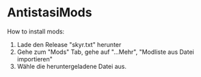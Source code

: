 # AntistasiMods
How to install mods:
1. Lade den Release "skyr.txt" herunter
2. Gehe zum "Mods" Tab, gehe auf "...Mehr", "Modliste aus Datei importieren"
3. Wähle die heruntergeladene Datei aus.
